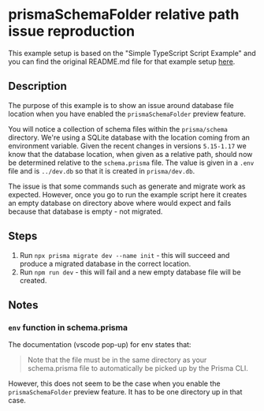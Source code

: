 # prismaSchemaFolder relative path issue reproduction

This example setup is based on the "Simple TypeScript Script Example" and you can find the original README.md file for that example setup [here](https://github.com/prisma/prisma-examples/blob/latest/typescript/script/README.md).

## Description
The purpose of this example is to show an issue around database file location when you have enabled the `prismaSchemaFolder` preview feature.

You will notice a collection of schema files within the `prisma/schema` directory. We're using a SQLite database with the location coming from an environment variable. Given the recent changes in versions `5.15-1.17` we know that the database location, when given as a relative path, should now be determined relative to the `schema.prisma` file. The value is given in a `.env` file and is `../dev.db` so that it is created in `prisma/dev.db`.

The issue is that some commands such as generate and migrate work as expected. However, once you go to run the example script here it creates an empty database on directory above where would expect and fails because that database is empty - not migrated.

## Steps
1. Run `npx prisma migrate dev --name init` - this will succeed and produce a migrated database in the correct location.
2. Run `npm run dev` - this will fail and a new empty database file will be created.

## Notes
### `env` function in schema.prisma
The documentation (vscode pop-up) for env states that:

> Note that the file must be in the same directory as your schema.prisma file to automatically be picked up by the Prisma CLI.

However, this does not seem to be the case when you enable the `prismaSchemaFolder` preview feature. It has to be one directory up in that case.